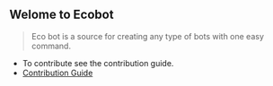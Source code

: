 ## Welome to Ecobot
> Eco bot is a source for creating any type of bots with one easy command.

- To contribute see the contribution guide.
- [Contribution Guide](docs/CONTRIBUTION.md)